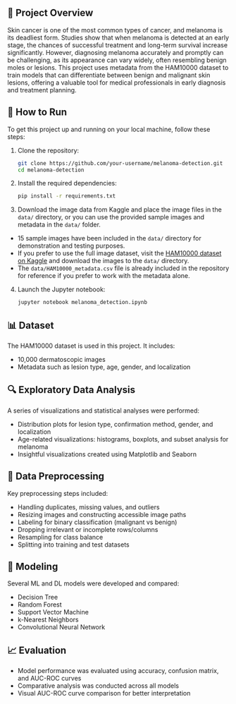 ## 🧬 Project Overview
Skin cancer is one of the most common types of cancer, and melanoma is its deadliest form. Studies show that when melanoma is detected at an early stage, the chances of successful treatment and long-term survival increase significantly. However, diagnosing melanoma accurately and promptly can be challenging, as its appearance can vary widely, often resembling benign moles or lesions. This project uses metadata from the HAM10000 dataset to train models that can differentiate between benign and malignant skin lesions, offering a valuable tool for medical professionals in early diagnosis and treatment planning.

## 🚀 How to Run
To get this project up and running on your local machine, follow these steps:
1. Clone the repository:
   ```bash
   git clone https://github.com/your-username/melanoma-detection.git
   cd melanoma-detection
2. Install the required dependencies:
   ```bash
   pip install -r requirements.txt
3. Download the image data from Kaggle and place the image files in the `data/` directory, or you can use the provided sample images and metadata in the `data/` folder.
- 15 sample images have been included in the `data/` directory for demonstration and testing purposes.
- If you prefer to use the full image dataset, visit the [HAM10000 dataset on Kaggle](https://www.kaggle.com/datasets/kmader/skin-cancer-mnist-ham10000) and download the images to the `data/` directory.
- The `data/HAM10000_metadata.csv` file is already included in the repository for reference if you prefer to work with the metadata alone.
4. Launch the Jupyter notebook:
   ```bash
   jupyter notebook melanoma_detection.ipynb

## 📊 Dataset
The HAM10000 dataset is used in this project. It includes:
- 10,000 dermatoscopic images
- Metadata such as lesion type, age, gender, and localization

## 🔍 Exploratory Data Analysis
A series of visualizations and statistical analyses were performed:
- Distribution plots for lesion type, confirmation method, gender, and localization
- Age-related visualizations: histograms, boxplots, and subset analysis for melanoma
- Insightful visualizations created using Matplotlib and Seaborn

## 🧹 Data Preprocessing
Key preprocessing steps included:
- Handling duplicates, missing values, and outliers
- Resizing images and constructing accessible image paths
- Labeling for binary classification (malignant vs benign)
- Dropping irrelevant or incomplete rows/columns
- Resampling for class balance
- Splitting into training and test datasets

## 🧠 Modeling
Several ML and DL models were developed and compared:
- Decision Tree
- Random Forest
- Support Vector Machine
- k-Nearest Neighbors
- Convolutional Neural Network

## 📈 Evaluation
- Model performance was evaluated using accuracy, confusion matrix, and AUC-ROC curves
- Comparative analysis was conducted across all models
- Visual AUC-ROC curve comparison for better interpretation
